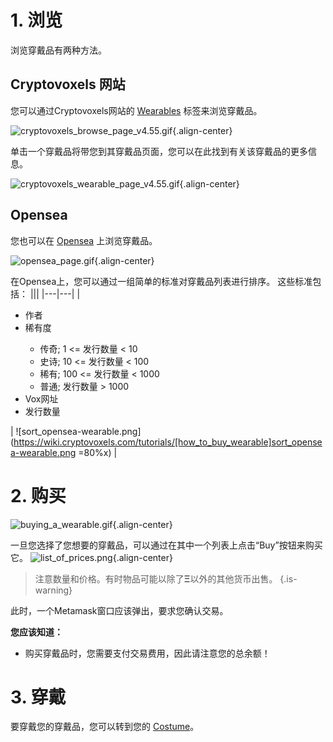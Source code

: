 # 1. 浏览

浏览穿戴品有两种方法。

## Cryptovoxels 网站

您可以通过Cryptovoxels网站的 [Wearables](https://www.cryptovoxels.com/wearables) 标签来浏览穿戴品。

![cryptovoxels_browse_page_v4.55.gif](https://wiki.cryptovoxels.com/tutorials/[how_to_buy_a_wearable]cryptovoxels_browse_page_v4.55.gif){.align-center}

单击一个穿戴品将带您到其穿戴品页面，您可以在此找到有关该穿戴品的更多信息。

![cryptovoxels_wearable_page_v4.55.gif](https://wiki.cryptovoxels.com/tutorials/[how_to_buy_a_wearable]cryptovoxels_wearable_page_v4.55.gif){.align-center}

## Opensea

您也可以在 [Opensea](https://opensea.io/assets/cryptovoxel-wearables) 上浏览穿戴品。

![opensea_page.gif](https://wiki.cryptovoxels.com/tutorials/[how_to_buy_wearable]opensea_page.gif){.align-center}

在Opensea上，您可以通过一组简单的标准对穿戴品列表进行排序。
这些标准包括：
|||
|---|---|
|<ul><li>作者</li><li>稀有度</li><ul><li>传奇; 1 <= 发行数量 < 10 </li><li>史诗; 10 <= 发行数量 < 100 </li><li>稀有; 100 <= 发行数量 < 1000 </li><li>普通; 发行数量 > 1000 </li></ul><li> Vox网址 </li><li>发行数量</li></ul> | ![sort_opensea-wearable.png](https://wiki.cryptovoxels.com/tutorials/[how_to_buy_wearable]sort_opensea-wearable.png =80%x) |


# 2. 购买

![buying_a_wearable.gif](https://wiki.cryptovoxels.com/tutorials/[how_to_buy_wearable]buying_a_wearable.gif){.align-center}

一旦您选择了您想要的穿戴品，可以通过在其中一个列表上点击“Buy”按钮来购买它。
![list_of_prices.png](https://wiki.cryptovoxels.com/tutorials/[how_to_buy_wearable]list_of_prices.png){.align-center}

> 注意数量和价格。有时物品可能以除了**Ξ**以外的其他货币出售。
{.is-warning}

此时，一个Metamask窗口应该弹出，要求您确认交易。

**您应该知道：**
- 购买穿戴品时，您需要支付交易费用，因此请注意您的总余额！

# 3. 穿戴

要穿戴您的穿戴品，您可以转到您的 [Costume](https://wiki.cryptovoxels.com/Player_customization/Costume_tab)。
